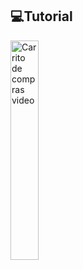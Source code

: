 
## 💻Tutorial
<a href='https://youtu.be/2V893ODC2UY' target='_blank'>
    <img width='30%' src='https://img.youtube.com/vi/2V893ODC2UY/mqdefault.jpg' alt='Carrito de compras video' />
</a>
